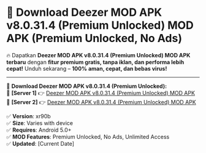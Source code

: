 # 🚀 Download Deezer MOD APK v8.0.31.4 (Premium Unlocked) MOD APK (Premium Unlocked, No Ads)  

🔥 Dapatkan **Deezer MOD APK v8.0.31.4 (Premium Unlocked) MOD APK terbaru** dengan **fitur premium gratis, tanpa iklan, dan performa lebih cepat!** Unduh sekarang – **100% aman, cepat, dan bebas virus!**  

---


🔽 **Download Deezer MOD APK v8.0.31.4 (Premium Unlocked):**  
🔹 **[Server 1]** 👉 [Deezer MOD APK v8.0.31.4 (Premium Unlocked) MOD APK](https://apkcomod.com?title=Deezer_MOD_APK_v8.0.31.4_(Premium_Unlocked))  
🔹 **[Server 2]** 👉 [Deezer MOD APK v8.0.31.4 (Premium Unlocked) MOD APK](https://apkcomod.com?title=Deezer_MOD_APK_v8.0.31.4_(Premium_Unlocked))  


✅ **Version**: xr90b  
✅ **Size**: Varies with device  
✅ **Requires**: Android 5.0+  
✅ **MOD Features**: Premium Unlocked, No Ads, Unlimited Access  
✅ **Updated**: [Current Date]  